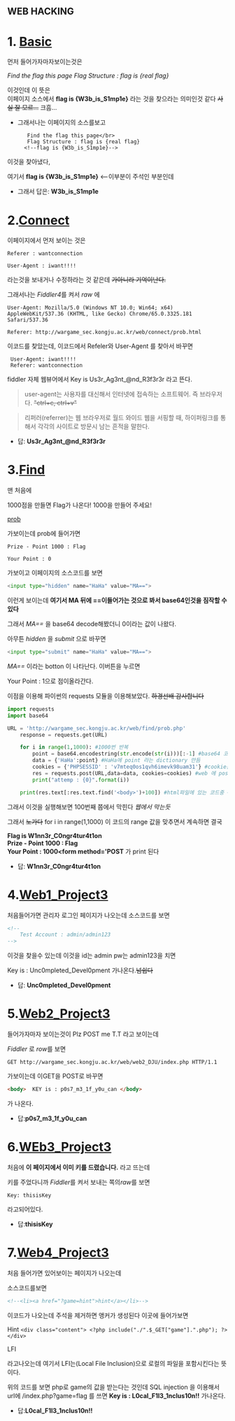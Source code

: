 WEB HACKING
--------------
# 1. [Basic](http://wargame_sec.kongju.ac.kr/web/basic/prob.html)

먼저 들어가자마자보이는것은

*Find the flag this page*
*Flag Structure : flag is {real flag}*

이것인데 
이 뜻은  
이페이지 소스에서 __flag is {W3b_is_S1mp1e}__ 라는 것을 찾으라는 의미인것 같다 ~~사실 잘 모르...~~ 크흠...

- 그래서나는 이페이지의 소스를보고

         Find the flag this page</br>
         Flag Structure : flag is {real flag}
        <!--flag is {W3b_is_S1mp1e}-->

이것을 찾아냈다,

 여기서 __flag is {W3b_is_S1mp1e}__ <--이부분이 주석인 부분인데   

- 그래서 답은: **W3b_is_S1mp1e**
 
# 2.[Connect](http://wargame_sec.kongju.ac.kr/web/connect/prob.html)
이페이지에서 먼저 보이는 것은  

    Referer : wantconnection 

    User-Agent : iwant!!!!

라는것을 보내거나 수정하라는 것 같은데   ~~가아니라 기억이난다.~~

그래서나는 *Fiddler4*를 켜서 *raw* 에


    User-Agent: Mozilla/5.0 (Windows NT 10.0; Win64; x64) AppleWebKit/537.36 (KHTML, like Gecko) Chrome/65.0.3325.181 Safari/537.36

    Referer: http://wargame_sec.kongju.ac.kr/web/connect/prob.html
 
 
 이코드를 찾았는데, 이코드에서 Refeler와 User-Agent 를 찾아서 바꾸면

     User-Agent: iwant!!!!
     Referer: wantconnection 

 fiddler 자체 웹뷰어에서
Key is Us3r_Ag3nt_@nd_R3f3r3r 라고 뜬다.

>user-agent는 사용자를 대신해서 인터넷에 접속하는 소프트웨어. 즉 브라우저다. ~~"ctrl+c, ctrl+v"~~

>리퍼러(referrer)는 웹 브라우저로 월드 와이드 웹을 서핑할 때, 하이퍼링크를 통해서 각각의 사이트로 방문시 남는 흔적을 말한다.
- 답: **Us3r_Ag3nt_@nd_R3f3r3r**

# 3.[Find](http://wargame_sec.kongju.ac.kr/web/find/prob.html)
맨 처음에 


1000점을 만들면 Flag가 나온다!
1000을 만들어 주세요!

 [prob](http://wargame_sec.kongju.ac.kr/web/find/prob.php)

가보이는데 prob에 들어가면 

    Prize - Point 1000 : Flag

    Your Point : 0
가보이고 
이페이지의 소스코드를 보면 
~~~py
<input type="hidden" name="HaHa" value="MA==">
~~~

이런게 보이는데 **여기서 MA 뒤에 ==이들어가는 것으로 봐서 base64인것을 짐작할 수있다**

그래서 *MA==* 을 base64 decode해봤더니 0이라는 값이 나왔다.

아무튼 *hidden* 을 *submit* 으로 바꾸면  

~~~py
<input type="submit" name="HaHa" value="MA==">
~~~

*MA==* 이라는 botton 이 나타난다. 
이버튼을 누르면 

Your Point : 1으로 점이올라간다.

이점을 이용해 파이썬의 requests 모듈을 이용해보았다. ~~하경선배 감사합니다~~


```py
import requests
import base64

URL = 'http://wargame_sec.kongju.ac.kr/web/find/prob.php'
    response = requests.get(URL)

    for i in range(1,1000): #1000번 반복 
        point = base64.encodestring(str.encode(str(i)))[:-1] #base64 코드를 point로 저장 하지만 뒤 값은 null이기때문에 지운다.
        data = {'HaHa':point} #HaHa에 point 라는 dictionary 만듬
        cookies = {'PHPSESSID' : 'v7mteq0os1qvh6imevk98uam31'} #cookie값으로 identity
        res = requests.post(URL,data=data, cookies=cookies) #web 에 post
        print("attemp : {0}".format(i))

    print(res.text[:res.text.find('<body>')+100]) #html파일에 있는 코드중 <body>에서 다음 100줄까지 찾아서 출력
```

그래서 이것을 실행해보면 100번째 쯤에서 막힌다 *웹에서 막는듯*

그래서 ~~노가다~~ for i in range(1,1000) 이 코드의 range 값을 맞추면서 계속하면 
결국

**Flag is W1nn3r_C0ngr4tur4t1on</br>Prize - Point 1000 : Flag</br>Your Point : 1000<form method='POST**
가 print 된다 

- 답: **W1nn3r_C0ngr4tur4t1on**

# 4.[Web1_Project3](http://wargame_sec.kongju.ac.kr/web/web1_DJU/index.php)
처음들어가면 관리자 로그인 페이지가 나오는데 소스코드를 보면
~~~html
<!--
	Test Account : admin/admin123
-->
~~~
이것을 찾을수 있는데  이것을 id는 admin pw는 admin123을 치면

Key is : Unc0mpleted_Devel0pment 가나온다.~~넘쉽다~~

- 답: **Unc0mpleted_Devel0pment**

# 5.[Web2_Project3](http://wargame_sec.kongju.ac.kr/web/web2_DJU/index.php)
들어가자마자 보이는것이 Plz POST me T.T 라고
보이는데 

*Fiddler* 로  *row*를 보면 

`GET http://wargame_sec.kongju.ac.kr/web/web2_DJU/index.php HTTP/1.1`

가보이는데 이GET을 POST로 바꾸면 
~~~html
<body>  KEY is : p0s7_m3_1f_y0u_can	</body>
~~~
가 나온다.

- 답:**p0s7_m3_1f_y0u_can**

# 6.[WEb3_Project3](http://wargame_sec.kongju.ac.kr/web/web3_DJU/index.php)
처음에 __이 페이지에서 이미 키를 드렸습니다.__ 라고 뜨는데 

키를 주었다니까 *Fiddler*를 켜서 보내는 쪽의*raw*를 보면 

`
Key: thisisKey
`

라고되어있다.

- 답:**thisisKey**

# 7.[Web4_Project3](http://wargame_sec.kongju.ac.kr/web/web4_DJU/index.php)
처음 들어가면 있어보이는 페이지가 나오는데

소스코드를보면 

~~~html
<!--<li><a href="?game=hint">hint</a></li>-->
~~~

이코드가 나오는데 주석을 제거하면 앵커가 생성된다
이곳에 들어가보면

Hint `<div class="content"> <?php include("./".$_GET["game"].".php"); ?> </div>`

LFI

라고나오는데 여기서 LFI는(Local File Inclusion)으로 로컬의 파일을 포함시킨다는 뜻이다.

위의 코드를 보면 php로 game의 값을 받는다는 것인데 SQL injection 을 이용해서 url에 /index.php?game=flag 를 쓰면
**Key is : L0cal_F1l3_1nclus10n!!** 가나온다.

- 답:**L0cal_F1l3_1nclus10n!!**




